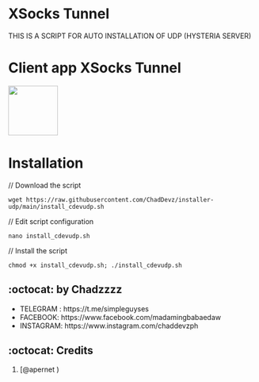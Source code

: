 # XSocks Tunnel
THIS IS A SCRIPT FOR AUTO INSTALLATION OF UDP (HYSTERIA SERVER) 



# Client app XSocks Tunnel

<p>
<a href="https://play.google.com/store/apps/details?id=org.sockscore.ph"><img src="https://play.google.com/intl/en_us/badges/images/generic/en-play-badge.png" height="100"></a>
</p>


# Installation


// Download the script
```
wget https://raw.githubusercontent.com/ChadDevz/installer-udp/main/install_cdevudp.sh
```
// Edit script configuration 
```
nano install_cdevudp.sh
```
// Install the script
```
chmod +x install_cdevudp.sh; ./install_cdevudp.sh
```

## :octocat: by Chadzzzz
<ul>
 <li>TELEGRAM : https://t.me/simpleguyses</li>
 <li>FACEBOOK: https://www.facebook.com/madamingbabaedaw</li>
 <li>INSTAGRAM: https://www.instagram.com/chaddevzph</li>
 
 </ul>
 
## :octocat: Credits

1. [@apernet )
